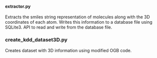 #### extractor.py
Extracts the smiles string representation of molecules along with the 3D coordinates of each atom.
Writes this information to a database file using SQLite3.
API to read and write from the database file. 

### create_kdd_dataset3D.py
Creates dataset with 3D information using modified OGB code.
